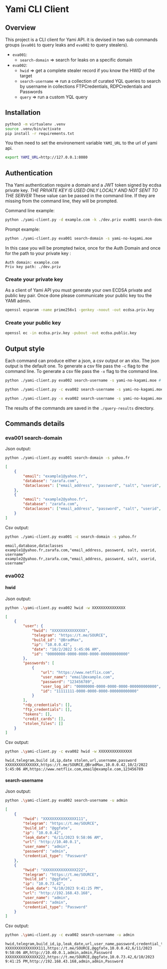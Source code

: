 # Yami CLI Client

## Overview
This project is a CLI client for Yami API. it is devised in two sub commands groups (`eva001` to query leaks and `eva002` to query stealers).

  - `eva001`:
    - `search-domain` => search for leaks on a specific domain
  - `eva002`:
    - `hwid` => get a complete stealer record if you know the HWID of the target
    - `search-username` => run a collection of curated YQL queries to search by username in collections FTPCredentials, RDPCredentials and Passwords
    - `query` => run a custom YQL query
## Installation
```sh
python3 -m virtualenv .venv
source .venv/bin/activate
pip install -r requirements.txt
```

You then need to set the environement variable `YAMI_URL` to the url of yami api.

```sh
export YAMI_URL=http://127.0.0.1:8080
```


## Authentication
Tha Yami authentication require a domain and a JWT token signed by ecdsa private key. *THE PRIVATE KEY IS USED ONLY LOCALY AND NOT SENT TO THE SERVER*
These value can be passed in the command line. If they are missing from the command line, they will be prompted.

Command line example:
```sh 
python ./yami-client.py -d example.com -k ./dev.priv eva001 search-domain -s yami-no-kagami.moe
```

Prompt example:
```sh 
python ./yami-client.py eva001 search-domain -s yami-no-kagami.moe
```
In this case you will be prompted twice, once for the Auth Domain and once for the path to your private key : 
```
Auth domain: example.com
Priv key path: ./dev.priv
```

### Create your private key
As a client of Yami API you must generate your own ECDSA private and public key pair. Once done please communicate your public key tou the YAMI admin.

```sh
openssl ecparam -name prime256v1 -genkey -noout -out ecdsa.priv.key
```
### Create your public key
```sh
openssl ec -in ecdsa.priv.key -pubout -out ecdsa.public.key
```

## Output style

Each command can produce either a json, a csv output or an xlsx. The json output is the default one. To generate a csv file pass the `-c` flag to the command line.
To generate a csv file pass the `-x` flag to the command line.

```sh
python ./yami-client.py eva002 search-username -s yami-no-kagami.moe # Generate a json file

python ./yami-client.py -c eva002 search-username -s yami-no-kagami.moe # Generate a CSV file

python ./yami-client.py -x eva002 search-username -s yami-no-kagami.moe # Generate a XLSX file
```

The results of the commands are saved in the `./query-results` directory.

## Commands details
### eva001 search-domain
Json output:
```sh 
python ./yami-client.py eva001 search-domain -s yahoo.fr
```

```json
[
    {
        "email": "example1@yahoo.fr",
        "database": "zarafa.com",
        "dataclasses": ["email_address", "password", "salt", "userid", "username"]
    },
    {
        "email": "example2@yahoo.fr",
        "database": "zarafa.com",
        "dataclasses": ["email_address", "password", "salt", "userid", "username"]
    }
]
```

Csv output:
```sh 
python ./yami-client.py eva001 -c search-domain -s yahoo.fr
```

```csv
email,database,dataclasses
example1@yahoo.fr,zarafa.com,"email_address, password, salt, userid, username"
example2@yahoo.fr,zarafa.com,"email_address, password, salt, userid, username"
```
### eva002
#### hwid
Json output:
```sh
python .\yami-client.py eva002 hwid -w XXXXXXXXXXXXXXX
```

```json
[
    {
        "user": {
            "hwid": "XXXXXXXXXXXXXXX",
            "telegram": "https://t.me/SOURCE",
            "build_id": "@BradMax",
            "ip": "10.0.0.42",
            "date": "10/2/2022 5:45:06 AM",
            "id": "00000000-0000-0000-0000-000000000000"
        },
        "passwords": [
            {
                "url": "https://www.netflix.com",
                "user_name": "email@example.com",
                "password": "123456789",
                "user_log_id": "00000000-0000-0000-0000-000000000000",
                "id": "11111111-0000-0000-0000-000000000000"
            }
        ],
        "rdp_credentials": [],
        "ftp_credentials": [],
        "tokens": [],
        "credit_cards": [],
        "stolen_files": []
    }
]
```
Csv output:
```sh
python .\yami-client.py -c eva002 hwid -w XXXXXXXXXXXXXXX
```

```csv
hwid,telegram,build id,ip,date stolen,url,username,password
XXXXXXXXXXXXXXX,https://t.me/SOURCE,@BradMax,10.0.0.42,10/2/2022 5:45:06 AM,https://www.netflix.com,email@example.com,123456789
```

#### search-username
Json output:
```sh
python .\yami-client.py eva002 search-username -u admin     
```

```json
[
    {
        "hwid": "XXXXXXXXXXXXXXX111",
        "telegram": "https://t.me/SOURCE",
        "build_id": "@ggfate",
        "ip": "10.0.0.42",
        "leak_date": "6/11/2023 9:58:06 AM",
        "url": "http://10.40.0.1",
        "user_name": "admin",
        "password": "admin",
        "credential_type": "Password"
    },
    {
        "hwid": "XXXXXXXXXXXXXXX222",
        "telegram": "https://t.me/SOURCE",
        "build_id": "@ggfate",
        "ip": "10.0.73.42",
        "leak_date": "6/10/2023 9:41:25 PM",
        "url": "http://192.168.43.168",
        "user_name": "admin",
        "password": "admin",
        "credential_type": "Password"
    }
]
```
Csv output:
```sh
python .\yami-client.py -c eva002 search-username -u admin     
```

```csv
hwid,telegram,build_id,ip,leak_date,url,user_name,password,credential_type
XXXXXXXXXXXXXXX111,https://t.me/SOURCE,@ggfate,10.0.0.42,6/11/2023 9:58:06 AM,http://10.40.0.1,admin,admin,Password
XXXXXXXXXXXXXXX222,https://t.me/SOURCE,@ggfate,10.0.73.42,6/10/2023 9:41:25 PM,http://192.168.43.168,admin,admin,Password

```